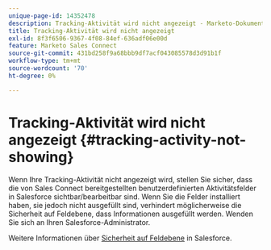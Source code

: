 ```yaml
---
unique-page-id: 14352478
description: Tracking-Aktivität wird nicht angezeigt - Marketo-Dokumente - Produktdokumentation
title: Tracking-Aktivität wird nicht angezeigt
exl-id: 8f3f6506-9367-4f08-84ef-636adf06e00d
feature: Marketo Sales Connect
source-git-commit: 431bd258f9a68bbb9df7acf043085578d3d91b1f
workflow-type: tm+mt
source-wordcount: '70'
ht-degree: 0%

---
```


# Tracking-Aktivität wird nicht angezeigt {#tracking-activity-not-showing}

Wenn Ihre Tracking-Aktivität nicht angezeigt wird, stellen Sie sicher, dass die von Sales Connect bereitgestellten benutzerdefinierten Aktivitätsfelder in Salesforce sichtbar/bearbeitbar sind. Wenn Sie die Felder installiert haben, sie jedoch nicht ausgefüllt sind, verhindert möglicherweise die Sicherheit auf Feldebene, dass Informationen ausgefüllt werden. Wenden Sie sich an Ihren Salesforce-Administrator.

Weitere Informationen über [Sicherheit auf Feldebene](https://help.salesforce.com/articleView?id=admin_fls.htm&amp;type=5) in Salesforce.
